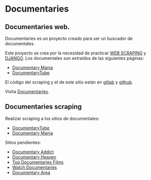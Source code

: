 Documentaries
===

## Documentaries web.

Documentaries es un proyecto creado para ser un buscador de documentales.

Este proyecto se crea por la necesidad de practicar [WEB SCRAPING](https://es.wikipedia.org/wiki/Web_scraping) y [DJANGO](https://www.djangoproject.com/). Los documentales son extraídos de las siguientes páginas:

- [Documentary Mania](https://www.documentarymania.com/)
- [DocumentaryTube](http://www.documentarytube.com/)

El código del scraping y el de este sitio están en  [gitlab](https://gitlab.com/unrecano/documentaries.web) y [github](https://github.com/unrecano/documentaries.web).

Visita [Documentaries](http://documentaries.recano.club).

## Documentaries scraping

Realizar scraping a los sitios de documentales:

- [DocumentaryTube](http://www.documentarytube.com)
- [Documentary Mania](https://www.documentarymania.com/)

Sitios pendientes:

- [Documentary Addict](https://documentaryaddict.com)
- [Documentary Heaven](https://documentaryheaven.com)
- [Top Documentaries Films](https://topdocumentaryfilms.com)
- [Watch Documentaries](https://watchdocumentaries.com)
- [Documentary Area](http://www.documentaryarea.tv)